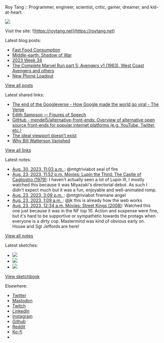 Roy Tang :: Programmer, engineer, scientist, critic, gamer, dreamer, and kid-at-heart.

![](https://roytang.net/static/img/profile.jpg)

Visit the site: ![https://roytang.net](https://roytang.net)

Latest blog posts:

- [Fast Food Consumption](https://roytang.net/2023/08/fast-food-consumption/)
- [Middle-earth: Shadow of War](https://roytang.net/2023/08/shadow-of-war/)
- [2023 Week 34](https://roytang.net/2023/08/2023-week-34/)
- [The Complete Marvel Run part 5: Avengers v1 (1963), West Coast Avengers and others](https://roytang.net/2023/08/marvel-run-5-avengers-etc/)
- [New Phone Loadout](https://roytang.net/2023/08/new-phone-loadout/)

[View all posts](https://roytang.net/blog)

Latest shared links:

- [The end of the Googleverse - How Google made the world go viral - The Verge](https://roytang.net/2023/08/aea2af8da8c4b2455cd9c2fcd827ec10/)
- [Edith Sampson — Figures of Speech](https://roytang.net/2023/08/cc1ebb436bc68e170e7d506d5f6ff4a5/)
- [GitHub - mendel5/alternative-front-ends: Overview of alternative open source front-ends for popular internet platforms (e.g. YouTube, Twitter, etc.)](https://roytang.net/2023/08/8f1c3cc0eb04a4a62ee3f48b26de27bd/)
- [The ideal viewport doesn’t exist](https://roytang.net/2023/08/54324b2735bca9c136d8d263547ee446/)
- [Why Bill Watterson Vanished](https://roytang.net/2023/08/8b2c44d667570e31f6b73b860f0f7a95/)

[View all links](https://roytang.net/links)

Latest notes:

- [Aug. 30, 2023, 11:03 a.m. ](https://roytang.net/2023/08/110976343403205975/): @mtgtriviabot seal of fire
- [Aug. 23, 2023, 11:52 p.m. Movies: Lupin the Third: The Castle of Cagliostro (1979)](https://roytang.net/2023/08/lupin-the-third-the-castle-of-cagliostro-1979/): I haven&#x27;t actually seen a lot of Lupin III, I mostly watched this because it was Miyazaki&#x27;s directorial debut. As such I didn&#x27;t expect much but it was a fun, enjoyable and well-animated romp.
- [Aug. 23, 2023, 3:09 p.m. ](https://roytang.net/2023/08/110937674859658795/): @mtgtriviabot firemane angel
- [Aug. 23, 2023, 1:09 a.m. ](https://roytang.net/2023/08/110934372688142808/): @jk this is already how the web works
- [Aug. 23, 2023, 12:34 a.m. Movies: Street Kings (2008)](https://roytang.net/2023/08/street-kings-2008/): Watched this one just because it was in the NF top 10. Action and suspense were fine, but it&#x27;s hard to be supportive or sympathetic towards the protags when everyone is a dirty cop. Mastermind was kind of obvious early on. House and Sgt Jeffords are here!

[View all notes](https://roytang.net/notes)

Latest sketches:


- ![](https://roytang.net/media/cache/a6/91/a691e8e5ea3ce73099ba719c9d195dca.jpg)
- ![](https://roytang.net/media/cache/6a/6a/6a6a50c5debd7b0864f953d27d218c9f.jpg)
- ![](https://roytang.net/media/cache/7a/d4/7ad4e6def8147d6f83590eb62ebf33e6.jpg)

[View sketchbook](https://roytang.net/albums/sketchbook)


Elsewhere:

- [Twitter](https://twitter.com/roytang)
- [Mastodon](https://indieweb.social/@roytang)
- [Twitch](https://twitch.tv/twitchyroy)
- [LinkedIn](https://www.linkedin.com/in/roytang)
- [Instagram](https://instagram.com/roytang0400)
- [Github](https://github.com/roytang)
- [Reddit](https://reddit.com/u/hungryroy)
- [Ko-fi](https://ko-fi.com/roytang)
- [](mailto:hello@roytang.net)